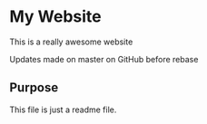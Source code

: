 # My Website 

This is a really awesome website

Updates made on master on GitHub before rebase

## Purpose 

This file is just a readme file. 
